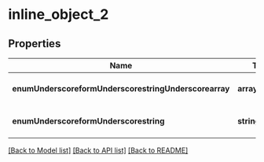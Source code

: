 # inline_object_2

## Properties
Name | Type | Description | Notes
------------ | ------------- | ------------- | -------------
**enumUnderscoreformUnderscorestringUnderscorearray** | **array[string]** |  | [optional] [default to null]
**enumUnderscoreformUnderscorestring** | **string** |  | [optional] [default to -efg]

[[Back to Model list]](../README.md#documentation-for-models) [[Back to API list]](../README.md#documentation-for-api-endpoints) [[Back to README]](../README.md)


